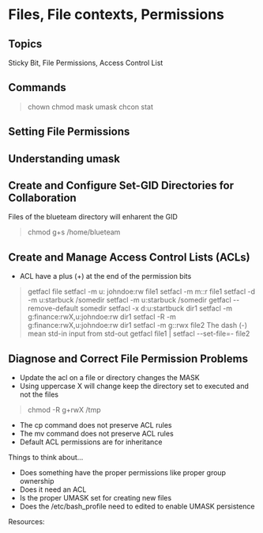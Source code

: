 # Files, File contexts, Permissions

## Topics

Sticky Bit, File Permissions, Access Control List

## Commands

> chown
> chmod
> mask
> umask
> chcon
> stat



## Setting File Permissions



## Understanding umask

## Create and Configure Set-GID Directories for Collaboration

Files of the blueteam directory will enharent the GID
> chmod g+s /home/blueteam

## Create and Manage Access Control Lists (ACLs)

- ACL have a plus (+) at the end of the permission bits 

> getfacl file
> setfacl -m u: johndoe:rw file1
> setfacl -m m::r file1
> setfacl -d -m u:starbuck /somedir
> setfacl -m u:starbuck /somedir
> getfacl --remove-default somedir
> setfacl -x d:u:startbuck dir1
> setfacl -m g:finance:rwX,u:johndoe:rw dir1
> setfacl -R -m g:finance:rwX,u:johndoe:rw dir1
> setfacl -m g::rwx file2
The dash (-) mean std-in input from std-out
> getfacl file1 | setfacl --set-file=- file2

## Diagnose and Correct File Permission Problems

- Update the acl on a file or directory changes the MASK
- Using uppercase X will change keep the directory set to executed and not the files

> chmod -R g+rwX /tmp

- The cp command does not preserve ACL rules
- The mv command does not preserve ACL rules
- Default ACL permissions are for inheritance

Things to think about... 

- Does something have the proper permissions like proper group ownership
- Does it need an ACL
- Is the proper UMASK set for creating new files
- Does the /etc/bash_profile need to edited to enable UMASK persistence


Resources: 


